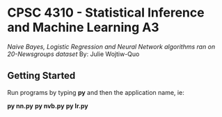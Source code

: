 # CPSC 4310 - Statistical Inference and Machine Learning  A3
*Naive Bayes, Logistic Regression and Neural Network algorithms ran on 20-Newsgroups dataset*
By: Julie Wojtiw-Quo

## Getting Started

Run programs by typing **py** and then the application name, ie:

**py nn.py**
**py nvb.py**
**py lr.py**
